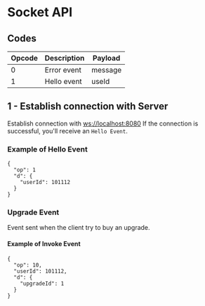 # Socket API
## Codes
| Opcode | Description | Payload |
| ------ | ----------- | ------- |
| 0 | Error event | message |
| 1 | Hello event | useId |

## 1 - Establish connection with Server
Establish connection with [ws://localhost:8080](ws://localhost:8080)
If the connection is successful, you'll receive an `Hello Event`.

### Example of Hello Event
```
{
  "op": 1
  "d": {
    "userId": 101112
  }
}
```

### Upgrade Event
Event sent when the client try to buy an upgrade.

#### Example of Invoke Event
```
{
  "op": 10,
  "userId": 101112,
  "d": {
    "upgradeId": 1
  }
}
```